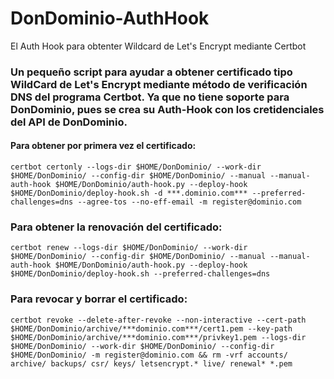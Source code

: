 # DonDominio-AuthHook
El Auth Hook para obtenter Wildcard de Let's Encrypt mediante Certbot


### Un pequeño script para ayudar a obtener certificado tipo WildCard de Let's Encrypt mediante método de verificación DNS del programa Certbot. Ya que no tiene soporte para DonDominio, pues se crea su Auth-Hook con los cretidenciales del API de DonDominio.

#### Para obtener por primera vez el certificado:
`
certbot certonly --logs-dir $HOME/DonDominio/ --work-dir $HOME/DonDominio/ --config-dir $HOME/DonDominio/ --manual --manual-auth-hook $HOME/DonDominio/auth-hook.py --deploy-hook $HOME/DonDominio/deploy-hook.sh -d ***.dominio.com*** --preferred-challenges=dns --agree-tos --no-eff-email -m register@dominio.com
`

### Para obtener la renovación del certificado:
`
certbot renew --logs-dir $HOME/DonDominio/ --work-dir $HOME/DonDominio/ --config-dir $HOME/DonDominio/ --manual --manual-auth-hook $HOME/DonDominio/auth-hook.py --deploy-hook $HOME/DonDominio/deploy-hook.sh --preferred-challenges=dns
`
### Para revocar y borrar el certificado:
`
certbot revoke --delete-after-revoke --non-interactive --cert-path $HOME/DonDominio/archive/***dominio.com***/cert1.pem --key-path $HOME/DonDominio/archive/***dominio.com***/privkey1.pem --logs-dir $HOME/DonDominio/ --work-dir $HOME/DonDominio/ --config-dir $HOME/DonDominio/ -m register@dominio.com && rm -vrf accounts/ archive/ backups/ csr/ keys/ letsencrypt.* live/ renewal* *.pem
`
